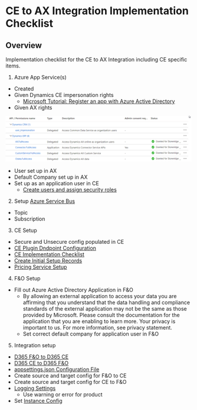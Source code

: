 ﻿
# CE to AX Integration Implementation Checklist

## Overview
Implementation checklist for the CE to AX Integration including CE specific items. 

1. Azure App Service(s)
 - Created
 - Given Dynamics CE impersonation rights 
   - [Microsoft Tutorial: Register an app with Azure Active Directory](https://docs.microsoft.com/en-us/powerapps/developer/common-data-service/walkthrough-register-app-azure-active-directory)
 - Given AX rights

![IntegrationAXrights](./assets/images/IntegrationAXrights.png)

  - User set up in AX
  - Default Company set up in AX
  - Set up as an application user in CE
    - [Create users and assign security roles](https://docs.microsoft.com/en-us/power-platform/admin/create-users-assign-online-security-roles#create-an-application-user)

2. Setup [Azure Service Bus](https://docs.microsoft.com/en-us/azure/service-bus-messaging/service-bus-messaging-overview)
  - Topic
  - Subscription

3. CE Setup
  - Secure and Unsecure config populated in CE
  - [CE Plugin Dndpoint Configuration](CE_Plugin_Endpoint_Configuration.md)
  - [CE Implementation Checklist](CE_Implementation_Checklist.md)
  - [Create Initial Setup Records](CE_Setup_Records.md)
  - [Pricing Service Setup](Pricing_Service_Setup.md)

4. F&O Setup
  - Fill out Azure Active Directory Application in F&O
    - By allowing an external application to access your data you are affirming that you understand that the data handling and compliance standards of the external application may not be the same as those provided by Microsoft. Please consult the documentation for the application that you are enabling to learn more. Your privacy is important to us. For more information, see privacy statement.
    - Set correct default company for application user in F&O

5. Integration setup
  - [D365 F&O to D365 CE](D365-F&O-to-D365-CE.md)
  - [D365 CE to D365 F&O](D365-CE-to-D365-F&O.md)
  - [appsettings.json Configuration File](appsettings.json.md)
  - Create source and target config for F&O to CE
  - Create source and target config for CE to F&O
  - [Logging Settings](Logging.md)
    - Use warning or error for product
  - Set [Instance Config](InstanceConfig.md)
